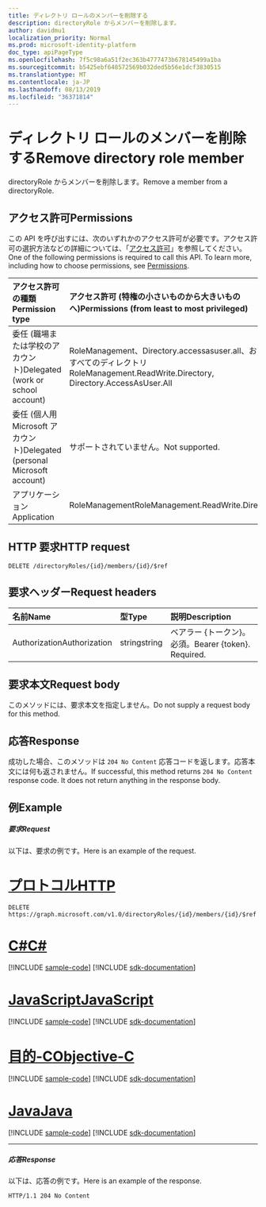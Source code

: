 ```yaml
---
title: ディレクトリ ロールのメンバーを削除する
description: directoryRole からメンバーを削除します。
author: davidmu1
localization_priority: Normal
ms.prod: microsoft-identity-platform
doc_type: apiPageType
ms.openlocfilehash: 7f5c98a6a51f2ec363b4777473b678145499a1ba
ms.sourcegitcommit: b5425ebf648572569b032ded5b56e1dcf3830515
ms.translationtype: MT
ms.contentlocale: ja-JP
ms.lasthandoff: 08/13/2019
ms.locfileid: "36371814"
---
```

# <a name="remove-directory-role-member"></a><span data-ttu-id="4c918-103">ディレクトリ ロールのメンバーを削除する</span><span class="sxs-lookup"><span data-stu-id="4c918-103">Remove directory role member</span></span>

<span data-ttu-id="4c918-104">directoryRole からメンバーを削除します。</span><span class="sxs-lookup"><span data-stu-id="4c918-104">Remove a member from a directoryRole.</span></span>

## <a name="permissions"></a><span data-ttu-id="4c918-105">アクセス許可</span><span class="sxs-lookup"><span data-stu-id="4c918-105">Permissions</span></span>

<span data-ttu-id="4c918-p101">この API を呼び出すには、次のいずれかのアクセス許可が必要です。アクセス許可の選択方法などの詳細については、「[アクセス許可](/graph/permissions-reference)」を参照してください。</span><span class="sxs-lookup"><span data-stu-id="4c918-p101">One of the following permissions is required to call this API. To learn more, including how to choose permissions, see [Permissions](/graph/permissions-reference).</span></span>


|<span data-ttu-id="4c918-108">アクセス許可の種類</span><span class="sxs-lookup"><span data-stu-id="4c918-108">Permission type</span></span>      | <span data-ttu-id="4c918-109">アクセス許可 (特権の小さいものから大きいものへ)</span><span class="sxs-lookup"><span data-stu-id="4c918-109">Permissions (from least to most privileged)</span></span>              |
|:--------------------|:---------------------------------------------------------|
|<span data-ttu-id="4c918-110">委任 (職場または学校のアカウント)</span><span class="sxs-lookup"><span data-stu-id="4c918-110">Delegated (work or school account)</span></span> | <span data-ttu-id="4c918-111">RoleManagement、Directory.accessasuser.all、およびすべてのディレクトリ</span><span class="sxs-lookup"><span data-stu-id="4c918-111">RoleManagement.ReadWrite.Directory, Directory.AccessAsUser.All</span></span>    |
|<span data-ttu-id="4c918-112">委任 (個人用 Microsoft アカウント)</span><span class="sxs-lookup"><span data-stu-id="4c918-112">Delegated (personal Microsoft account)</span></span> | <span data-ttu-id="4c918-113">サポートされていません。</span><span class="sxs-lookup"><span data-stu-id="4c918-113">Not supported.</span></span>    |
|<span data-ttu-id="4c918-114">アプリケーション</span><span class="sxs-lookup"><span data-stu-id="4c918-114">Application</span></span> | <span data-ttu-id="4c918-115">RoleManagement</span><span class="sxs-lookup"><span data-stu-id="4c918-115">RoleManagement.ReadWrite.Directory</span></span> |

## <a name="http-request"></a><span data-ttu-id="4c918-116">HTTP 要求</span><span class="sxs-lookup"><span data-stu-id="4c918-116">HTTP request</span></span>

<!-- { "blockType": "ignored" } -->

```http
DELETE /directoryRoles/{id}/members/{id}/$ref
```

## <a name="request-headers"></a><span data-ttu-id="4c918-117">要求ヘッダー</span><span class="sxs-lookup"><span data-stu-id="4c918-117">Request headers</span></span>

| <span data-ttu-id="4c918-118">名前</span><span class="sxs-lookup"><span data-stu-id="4c918-118">Name</span></span>       | <span data-ttu-id="4c918-119">型</span><span class="sxs-lookup"><span data-stu-id="4c918-119">Type</span></span> | <span data-ttu-id="4c918-120">説明</span><span class="sxs-lookup"><span data-stu-id="4c918-120">Description</span></span>|
|:---------------|:--------|:----------|
| <span data-ttu-id="4c918-121">Authorization</span><span class="sxs-lookup"><span data-stu-id="4c918-121">Authorization</span></span>  | <span data-ttu-id="4c918-122">string</span><span class="sxs-lookup"><span data-stu-id="4c918-122">string</span></span>  | <span data-ttu-id="4c918-p102">ベアラー {トークン}。必須。</span><span class="sxs-lookup"><span data-stu-id="4c918-p102">Bearer {token}. Required.</span></span> |

## <a name="request-body"></a><span data-ttu-id="4c918-125">要求本文</span><span class="sxs-lookup"><span data-stu-id="4c918-125">Request body</span></span>

<span data-ttu-id="4c918-126">このメソッドには、要求本文を指定しません。</span><span class="sxs-lookup"><span data-stu-id="4c918-126">Do not supply a request body for this method.</span></span>

## <a name="response"></a><span data-ttu-id="4c918-127">応答</span><span class="sxs-lookup"><span data-stu-id="4c918-127">Response</span></span>

<span data-ttu-id="4c918-p103">成功した場合、このメソッドは `204 No Content` 応答コードを返します。応答本文には何も返されません。</span><span class="sxs-lookup"><span data-stu-id="4c918-p103">If successful, this method returns `204 No Content` response code. It does not return anything in the response body.</span></span>

## <a name="example"></a><span data-ttu-id="4c918-130">例</span><span class="sxs-lookup"><span data-stu-id="4c918-130">Example</span></span>

##### <a name="request"></a><span data-ttu-id="4c918-131">要求</span><span class="sxs-lookup"><span data-stu-id="4c918-131">Request</span></span>

<span data-ttu-id="4c918-132">以下は、要求の例です。</span><span class="sxs-lookup"><span data-stu-id="4c918-132">Here is an example of the request.</span></span>

# <a name="httptabhttp"></a>[<span data-ttu-id="4c918-133">プロトコル</span><span class="sxs-lookup"><span data-stu-id="4c918-133">HTTP</span></span>](#tab/http)
<!-- {
  "blockType": "request",
  "name": "delete_directoryobject_from_directoryrole"
}-->

```http
DELETE https://graph.microsoft.com/v1.0/directoryRoles/{id}/members/{id}/$ref
```
# <a name="ctabcsharp"></a>[<span data-ttu-id="4c918-134">C#</span><span class="sxs-lookup"><span data-stu-id="4c918-134">C#</span></span>](#tab/csharp)
[!INCLUDE [sample-code](../includes/snippets/csharp/delete-directoryobject-from-directoryrole-csharp-snippets.md)]
[!INCLUDE [sdk-documentation](../includes/snippets/snippets-sdk-documentation-link.md)]

# <a name="javascripttabjavascript"></a>[<span data-ttu-id="4c918-135">JavaScript</span><span class="sxs-lookup"><span data-stu-id="4c918-135">JavaScript</span></span>](#tab/javascript)
[!INCLUDE [sample-code](../includes/snippets/javascript/delete-directoryobject-from-directoryrole-javascript-snippets.md)]
[!INCLUDE [sdk-documentation](../includes/snippets/snippets-sdk-documentation-link.md)]

# <a name="objective-ctabobjc"></a>[<span data-ttu-id="4c918-136">目的-C</span><span class="sxs-lookup"><span data-stu-id="4c918-136">Objective-C</span></span>](#tab/objc)
[!INCLUDE [sample-code](../includes/snippets/objc/delete-directoryobject-from-directoryrole-objc-snippets.md)]
[!INCLUDE [sdk-documentation](../includes/snippets/snippets-sdk-documentation-link.md)]

# <a name="javatabjava"></a>[<span data-ttu-id="4c918-137">Java</span><span class="sxs-lookup"><span data-stu-id="4c918-137">Java</span></span>](#tab/java)
[!INCLUDE [sample-code](../includes/snippets/java/delete-directoryobject-from-directoryrole-java-snippets.md)]
[!INCLUDE [sdk-documentation](../includes/snippets/snippets-sdk-documentation-link.md)]

---


##### <a name="response"></a><span data-ttu-id="4c918-138">応答</span><span class="sxs-lookup"><span data-stu-id="4c918-138">Response</span></span>

<span data-ttu-id="4c918-139">以下は、応答の例です。</span><span class="sxs-lookup"><span data-stu-id="4c918-139">Here is an example of the response.</span></span> 
<!-- {
  "blockType": "response",
  "truncated": true
} -->

```http
HTTP/1.1 204 No Content
```

<!-- uuid: 8fcb5dbc-d5aa-4681-8e31-b001d5168d79
2015-10-25 14:57:30 UTC -->
<!-- {
  "type": "#page.annotation",
  "description": "Delete a member",
  "keywords": "",
  "section": "documentation",
  "tocPath": "",
  "suppressions": [
  ]
}-->

